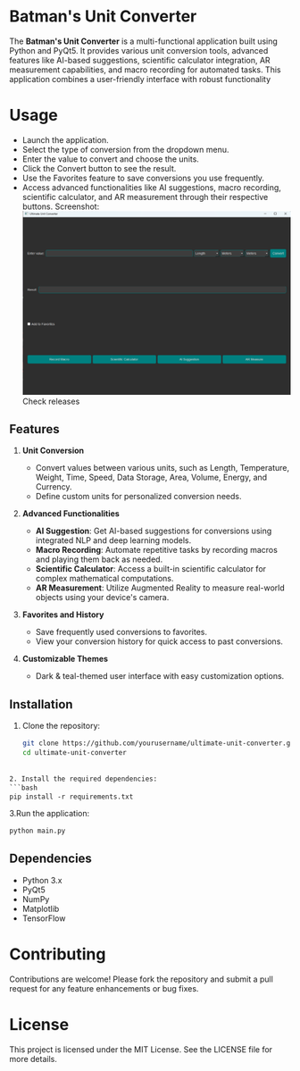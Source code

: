 # Batman's Unit Converter

The **Batman's Unit Converter** is a multi-functional application built using Python and PyQt5. It provides various unit conversion tools, advanced features like AI-based suggestions, scientific calculator integration, AR measurement capabilities, and macro recording for automated tasks. This application combines a user-friendly interface with robust functionality

# Usage
- Launch the application.
- Select the type of conversion from the dropdown menu.
- Enter the value to convert and choose the units.
- Click the Convert button to see the result.
- Use the Favorites feature to save conversions you use frequently.
- Access advanced functionalities like AI suggestions, macro recording,  scientific calculator, and AR measurement through their respective buttons.
Screenshot:
![alt text](image.png)
Check releases

## Features

1. **Unit Conversion**
   - Convert values between various units, such as Length, Temperature, Weight, Time, Speed, Data Storage, Area, Volume, Energy, and Currency.
   - Define custom units for personalized conversion needs.

2. **Advanced Functionalities**
   - **AI Suggestion**: Get AI-based suggestions for conversions using integrated NLP and deep learning models.
   - **Macro Recording**: Automate repetitive tasks by recording macros and playing them back as needed.
   - **Scientific Calculator**: Access a built-in scientific calculator for complex mathematical computations.
   - **AR Measurement**: Utilize Augmented Reality to measure real-world objects using your device's camera.

3. **Favorites and History**
   - Save frequently used conversions to favorites.
   - View your conversion history for quick access to past conversions.

4. **Customizable Themes**
   - Dark & teal-themed user interface with easy customization options.

## Installation

1. Clone the repository:

   ```bash
   git clone https://github.com/yourusername/ultimate-unit-converter.git
   cd ultimate-unit-converter
```

2. Install the required dependencies:
```bash
pip install -r requirements.txt

```

3.Run the application:
```bash
python main.py
```

## Dependencies
- Python 3.x
- PyQt5
- NumPy
- Matplotlib
- TensorFlow


# Contributing
Contributions are welcome! Please fork the repository and submit a pull request for any feature enhancements or bug fixes.

# License
This project is licensed under the MIT License. See the LICENSE file for more details.
